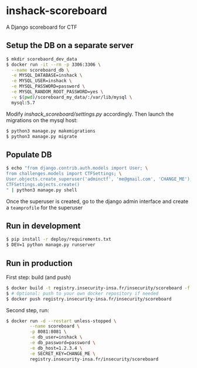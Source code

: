 # inshack-scoreboard
A Django scoreboard for CTF

## Setup the DB on a separate server

```bash
$ mkdir scorebaord_dev_data
$ docker run -it --rm -p 3306:3306 \
  --name scoreboard_db \
  -e MYSQL_DATABASE=inshack \
  -e MYSQL_USER=inshack \
  -e MYSQL_PASSWORD=password \
  -e MYSQL_RANDOM_ROOT_PASSWORD=yes \
  -v $(pwd)/scoreboard_my_data/:/var/lib/mysql \
  mysql:5.7
```

Modify *inshack_scoreboard/settings.py* accordingly. Then launch the migrations on the mysql host:

```bash
$ python3 manage.py makemigrations
$ python3 manage.py migrate
```

## Populate DB

```bash
$ echo "from django.contrib.auth.models import User; \
from challenges.models import CTFSettings; \
User.objects.create_superuser('adminctf', 'me@gmail.com', 'CHANGE_ME'); \
CTFSettings.objects.create()
" | python3 manage.py shell
```

Once the superuser is created, go to the django admin interface and create a `teamprofile` for the superuser

## Run in development

```bash
$ pip install -r deploy/requirements.txt
$ DEV=1 python manage.py runserver
```

## Run in production

First step: build (and push)

```bash
$ docker build -t registry.insecurity-insa.fr/insecurity/scoreboard -f deploy/Dockerfile .
$ # Optional: push to your own docker repository if needed
$ docker push registry.insecurity-insa.fr/insecurity/scoreboard
```

Second step, run:

```bash
$ docker run -d --restart unless-stopped \
         --name scoreboard \
         -p 8081:8081 \
         -e db_user=inshack \
         -e db_password=password \
         -e db_host=1.2.3.4 \
         -e SECRET_KEY=CHANGE_ME \
         registry.insecurity-insa.fr/insecurity/scoreboard
```
